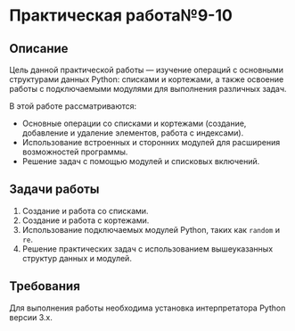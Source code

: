 # Практическая работа№9-10 
## Описание
Цель данной практической работы — изучение операций с основными структурами данных Python: списками и кортежами, а также освоение работы с подключаемыми модулями для выполнения различных задач.

В этой работе рассматриваются:
- Основные операции со списками и кортежами (создание, добавление и удаление элементов, работа с индексами).
- Использование встроенных и сторонних модулей для расширения возможностей программы.
- Решение задач с помощью модулей и списковых включений.

## Задачи работы
1. Создание и работа со списками.
2. Создание и работа с кортежами.
3. Использование подключаемых модулей Python, таких как `random` и `re`.
4. Решение практических задач с использованием вышеуказанных структур данных и модулей.

## Требования
Для выполнения работы необходима установка интерпретатора Python версии 3.x.

